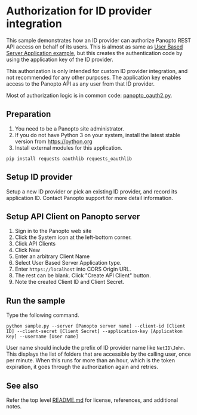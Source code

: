 # Authorization for ID provider integration
This sample demonstrates how an ID provider can authorize Panopto REST API access on behalf of its users.
This is almost as same as [User Based Server Application example](../auth-user-based-app), but this creates the authentication code by using the application key of the ID provider.

This authorization is only intended for custom ID provider integration, and not recommended for any other purposes.
The application key enables access to the Panopto API as any user from that ID provider.

Most of authorization logic is in common code: [panopto_oauth2.py](../common/panopto_oauth2.py).

## Preparation
1. You need to be a Panopto site administrator.
2. If you do not have Python 3 on your system, install the latest stable version from https://python.org
3. Install external modules for this application.
```
pip install requests oauthlib requests_oauthlib
```

## Setup ID provider
Setup a new ID provider or pick an existing ID provider, and record its application ID.
Contact Panopto support for more detail information.

## Setup API Client on Panopto server
1. Sign in to the Panopto web site
2. Click the System icon at the left-bottom corner.
3. Click API Clients
4. Click New
5. Enter an arbitrary Client Name
6. Select User Based Server Application type.
7. Enter ```https://localhost``` into CORS Origin URL.
8. The rest can be blank. Click "Create API Client" button.
9. Note the created Client ID and Client Secret.

## Run the sample
Type the following command.
```
python sample.py --server [Panopto server name] --client-id [Client ID] --client-secret [Client Secret] --application-key [Applicatkon Key] --username [User name]
```
User name should include the prefix of ID provider name like ```NetID\John```.
This displays the list of folders that are accessible by the calling user, once per minute.
When this runs for more than an hour, which is the token expiration, it goes through the authorization again and retries.

## See also
Refer the top level [README.md](../README.md) for license, references, and additional notes.
